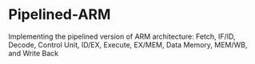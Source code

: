 # Pipelined-ARM
Implementing the pipelined version of ARM architecture: Fetch, IF/ID, Decode, Control Unit, ID/EX, Execute, EX/MEM, Data Memory, MEM/WB, and Write Back
